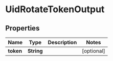 

# UidRotateTokenOutput


## Properties

Name | Type | Description | Notes
------------ | ------------- | ------------- | -------------
**token** | **String** |  |  [optional]



